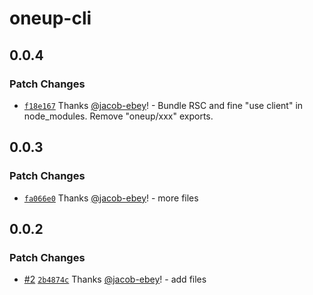 # oneup-cli

## 0.0.4

### Patch Changes

- [`f18e167`](https://github.com/jacob-ebey/oneup/commit/f18e16707b8d085bd798913229b3567a43b295f8) Thanks [@jacob-ebey](https://github.com/jacob-ebey)! - Bundle RSC and fine "use client" in node_modules. Remove "oneup/xxx" exports.

## 0.0.3

### Patch Changes

- [`fa066e0`](https://github.com/jacob-ebey/oneup/commit/fa066e0ef61a90b33a0a909d9abf79408c99b78d) Thanks [@jacob-ebey](https://github.com/jacob-ebey)! - more files

## 0.0.2

### Patch Changes

- [#2](https://github.com/jacob-ebey/oneup/pull/2) [`2b4874c`](https://github.com/jacob-ebey/oneup/commit/2b4874cd67ce118977fe3ebb1d50b892109e07d9) Thanks [@jacob-ebey](https://github.com/jacob-ebey)! - add files
